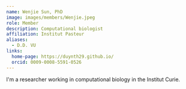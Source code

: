 ```yaml
---
name: Wenjie Sun, PhD
image: images/members/Wenjie.jpeg
role: Member
description: Computational biologist
affiliation: Institut Pasteur
aliases:
  - D.D. VU
links:
  home-page: https://duynth29.github.io/
  orcid: 0009-0008-5591-0526
---
```

I'm a researcher working in computational biology in the Institut Curie. 